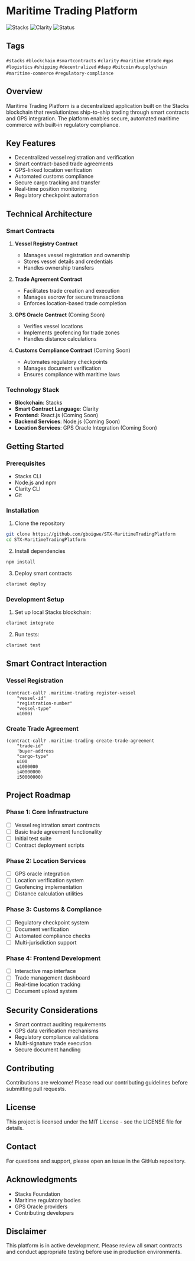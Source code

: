 # Maritime Trading Platform

![Stacks](https://img.shields.io/badge/Stacks-Blockchain-blue)
![Clarity](https://img.shields.io/badge/Clarity-Smart%20Contracts-brightgreen)
![Status](https://img.shields.io/badge/Status-In%20Development-yellow)

## Tags
`#stacks` `#blockchain` `#smartcontracts` `#clarity` `#maritime` `#trade` `#gps` `#logistics` `#shipping` `#decentralized` `#dapp` `#bitcoin` `#supplychain` `#maritime-commerce` `#regulatory-compliance`

## Overview
Maritime Trading Platform is a decentralized application built on the Stacks blockchain that revolutionizes ship-to-ship trading through smart contracts and GPS integration. The platform enables secure, automated maritime commerce with built-in regulatory compliance.

## Key Features
- Decentralized vessel registration and verification
- Smart contract-based trade agreements
- GPS-linked location verification
- Automated customs compliance
- Secure cargo tracking and transfer
- Real-time position monitoring
- Regulatory checkpoint automation

## Technical Architecture

### Smart Contracts
1. **Vessel Registry Contract**
   - Manages vessel registration and ownership
   - Stores vessel details and credentials
   - Handles ownership transfers

2. **Trade Agreement Contract**
   - Facilitates trade creation and execution
   - Manages escrow for secure transactions
   - Enforces location-based trade completion

3. **GPS Oracle Contract** (Coming Soon)
   - Verifies vessel locations
   - Implements geofencing for trade zones
   - Handles distance calculations

4. **Customs Compliance Contract** (Coming Soon)
   - Automates regulatory checkpoints
   - Manages document verification
   - Ensures compliance with maritime laws

### Technology Stack
- **Blockchain**: Stacks
- **Smart Contract Language**: Clarity
- **Frontend**: React.js (Coming Soon)
- **Backend Services**: Node.js (Coming Soon)
- **Location Services**: GPS Oracle Integration (Coming Soon)

## Getting Started

### Prerequisites
- Stacks CLI
- Node.js and npm
- Clarity CLI
- Git

### Installation
1. Clone the repository
```bash
git clone https://github.com/gboigwe/STX-MaritimeTradingPlatform
cd STX-MaritimeTradingPlatform
```

2. Install dependencies
```bash
npm install
```

3. Deploy smart contracts
```bash
clarinet deploy
```

### Development Setup
1. Set up local Stacks blockchain:
```bash
clarinet integrate
```

2. Run tests:
```bash
clarinet test
```

## Smart Contract Interaction

### Vessel Registration
```clarity
(contract-call? .maritime-trading register-vessel 
    "vessel-id" 
    "registration-number" 
    "vessel-type" 
    u1000)
```

### Create Trade Agreement
```clarity
(contract-call? .maritime-trading create-trade-agreement 
    "trade-id" 
    'buyer-address 
    "cargo-type" 
    u100 
    u1000000 
    i40000000 
    i50000000)
```

## Project Roadmap

### Phase 1: Core Infrastructure
- [ ] Vessel registration smart contracts
- [ ] Basic trade agreement functionality
- [ ] Initial test suite
- [ ] Contract deployment scripts

### Phase 2: Location Services
- [ ] GPS oracle integration
- [ ] Location verification system
- [ ] Geofencing implementation
- [ ] Distance calculation utilities

### Phase 3: Customs & Compliance
- [ ] Regulatory checkpoint system
- [ ] Document verification
- [ ] Automated compliance checks
- [ ] Multi-jurisdiction support

### Phase 4: Frontend Development
- [ ] Interactive map interface
- [ ] Trade management dashboard
- [ ] Real-time location tracking
- [ ] Document upload system

## Security Considerations
- Smart contract auditing requirements
- GPS data verification mechanisms
- Regulatory compliance validations
- Multi-signature trade execution
- Secure document handling

## Contributing
Contributions are welcome! Please read our contributing guidelines before submitting pull requests.

## License
This project is licensed under the MIT License - see the LICENSE file for details.

## Contact
For questions and support, please open an issue in the GitHub repository.

## Acknowledgments
- Stacks Foundation
- Maritime regulatory bodies
- GPS Oracle providers
- Contributing developers

## Disclaimer
This platform is in active development. Please review all smart contracts and conduct appropriate testing before use in production environments.
